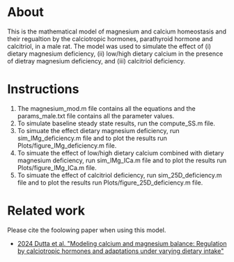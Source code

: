 # About
This is the mathematical model of magnesium and calcium homeostasis and their regualtion by the calciotropic hormones, parathyroid hormone and calcitriol, in a male rat. The model was used to simulate the effect of (i) dietary magnesium deficiency, (ii) low/high dietary calcium in the presence of dietray magnesium deficiency, and (iii) calcitriol deficiency.

# Instructions
1. The magnesium_mod.m file contains all the equations and the params_male.txt file contains all the parameter values.
2. To simulate baseline steady state results, run the compute_SS.m file.
3. To simuate the effect dietary magnesium deficiency, run sim_IMg_deficiency.m file and to plot the results run Plots/figure_IMg_deficiency.m file.
4. To simuate the effect of low/high dietary calcium combined with dietary magnesium deficiency, run sim_IMg_ICa.m file and to plot the results run Plots/figure_IMg_ICa.m file.
5. To simuate the effect of calcitriol deficiency, run sim_25D_deficiency.m file and to plot the results run Plots/figure_25D_deficiency.m file.

# Related work
Please cite the foolowing paper when using this model.

* [2024 Dutta et al. "Modeling calcium and magnesium balance: Regulation by calciotropic hormones and adaptations under varying dietary intake"](https://www.cell.com/iscience/fulltext/S2589-0042(24)02302-2)
